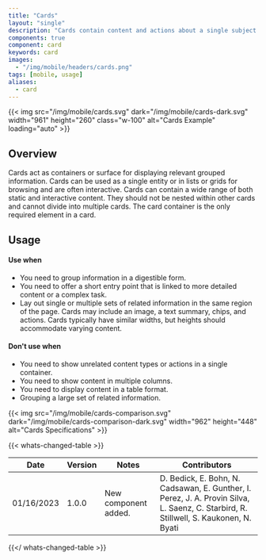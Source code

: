 ```yaml
---
title: "Cards"
layout: "single"
description: "Cards contain content and actions about a single subject."
components: true
component: card
keywords: card
images:
  - "/img/mobile/headers/cards.png"
tags: [mobile, usage]
aliases:
  - card
---
```


{{< img src="/img/mobile/cards.svg" dark="/img/mobile/cards-dark.svg" width="961" height="260" class="w-100" alt="Cards Example" loading="auto" >}}

## Overview

Cards act as containers or surface for displaying relevant grouped information. Cards can be used as a single entity or in lists or grids for browsing and are often interactive. Cards can contain a wide range of both static and interactive content. They should not be nested within other cards and cannot divide into multiple cards. The card container is the only required element in a card.

## Usage

#### Use when

- You need to group information in a digestible form.
- You need to offer a short entry point that is linked to more detailed content or a complex task.
- Lay out single or multiple sets of related information in the same region of the page. Cards may include an image, a text summary, chips, and actions. Cards typically have similar widths, but heights should accommodate varying content.

#### Don't use when

- You need to show unrelated content types or actions in a single container.
- You need to show content in multiple columns.
- You need to display content in a table format.
- Grouping a large set of related information.

{{< img src="/img/mobile/cards-comparison.svg" dark="/img/mobile/cards-comparison-dark.svg" width="962" height="448" alt="Cards Specifications" >}}

{{< whats-changed-table >}}

| Date       | Version | Notes                | Contributors                                                                                                                          |
| ---------- | ------- | -------------------- | ------------------------------------------------------------------------------------------------------------------------------------- |
| 01/16/2023 | 1.0.0   | New component added. | D. Bedick, E. Bohn, N. Cadsawan, E. Gunther, I. Perez, J. A. Provin Silva, L. Saenz, C. Starbird, R. Stillwell, S. Kaukonen, N. Byati |

{{</ whats-changed-table >}}
